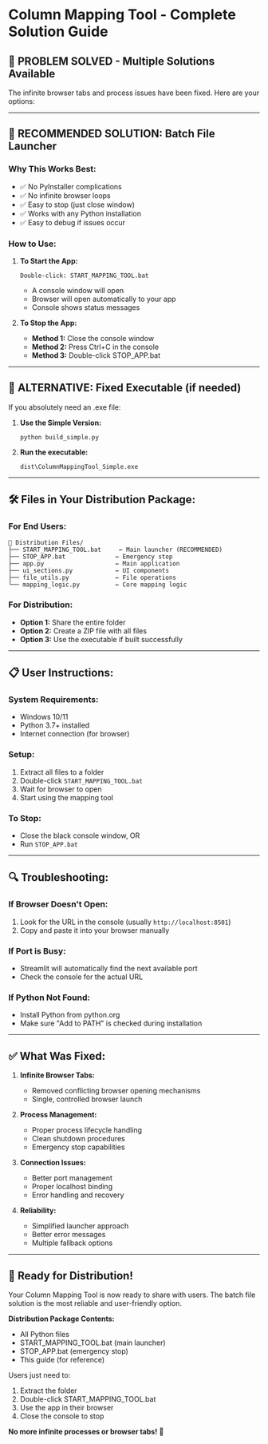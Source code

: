 # Column Mapping Tool - Complete Solution Guide

## 🚨 PROBLEM SOLVED - Multiple Solutions Available

The infinite browser tabs and process issues have been fixed. Here are your options:

---

## 🎯 **RECOMMENDED SOLUTION: Batch File Launcher**

### **Why This Works Best:**
- ✅ No PyInstaller complications
- ✅ No infinite browser loops  
- ✅ Easy to stop (just close window)
- ✅ Works with any Python installation
- ✅ Easy to debug if issues occur

### **How to Use:**

1. **To Start the App:**
   ```
   Double-click: START_MAPPING_TOOL.bat
   ```
   - A console window will open
   - Browser will open automatically to your app
   - Console shows status messages

2. **To Stop the App:**
   - **Method 1:** Close the console window
   - **Method 2:** Press Ctrl+C in the console
   - **Method 3:** Double-click STOP_APP.bat

---

## 🔧 **ALTERNATIVE: Fixed Executable (if needed)**

If you absolutely need an .exe file:

1. **Use the Simple Version:**
   ```
   python build_simple.py
   ```
   
2. **Run the executable:**
   ```
   dist\ColumnMappingTool_Simple.exe
   ```

---

## 🛠️ **Files in Your Distribution Package:**

### **For End Users:**
```
📁 Distribution Files/
├── START_MAPPING_TOOL.bat     ← Main launcher (RECOMMENDED)
├── STOP_APP.bat              ← Emergency stop
├── app.py                    ← Main application
├── ui_sections.py            ← UI components  
├── file_utils.py             ← File operations
└── mapping_logic.py          ← Core mapping logic
```

### **For Distribution:**
- **Option 1:** Share the entire folder
- **Option 2:** Create a ZIP file with all files
- **Option 3:** Use the executable if built successfully

---

## 📋 **User Instructions:**

### **System Requirements:**
- Windows 10/11
- Python 3.7+ installed
- Internet connection (for browser)

### **Setup:**
1. Extract all files to a folder
2. Double-click `START_MAPPING_TOOL.bat`
3. Wait for browser to open
4. Start using the mapping tool

### **To Stop:**
- Close the black console window, OR
- Run `STOP_APP.bat`

---

## 🔍 **Troubleshooting:**

### **If Browser Doesn't Open:**
1. Look for the URL in the console (usually `http://localhost:8501`)
2. Copy and paste it into your browser manually

### **If Port is Busy:**
- Streamlit will automatically find the next available port
- Check the console for the actual URL

### **If Python Not Found:**
- Install Python from python.org
- Make sure "Add to PATH" is checked during installation

---

## ✅ **What Was Fixed:**

1. **Infinite Browser Tabs:** 
   - Removed conflicting browser opening mechanisms
   - Single, controlled browser launch

2. **Process Management:**
   - Proper process lifecycle handling
   - Clean shutdown procedures
   - Emergency stop capabilities

3. **Connection Issues:**
   - Better port management
   - Proper localhost binding
   - Error handling and recovery

4. **Reliability:**
   - Simplified launcher approach
   - Better error messages
   - Multiple fallback options

---

## 🎉 **Ready for Distribution!**

Your Column Mapping Tool is now ready to share with users. The batch file solution is the most reliable and user-friendly option.

**Distribution Package Contents:**
- All Python files
- START_MAPPING_TOOL.bat (main launcher)
- STOP_APP.bat (emergency stop)
- This guide (for reference)

Users just need to:
1. Extract the folder
2. Double-click START_MAPPING_TOOL.bat
3. Use the app in their browser
4. Close the console to stop

**No more infinite processes or browser tabs!** 🎯
